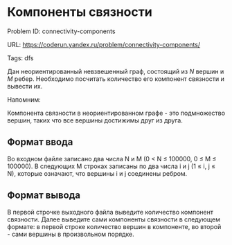 # Компоненты связности

Problem ID: connectivity-components

URL: https://coderun.yandex.ru/problem/connectivity-components/

Tags: dfs

Дан неориентированный невзвешенный граф, состоящий из $N$ вершин и $M$ ребер. Необходимо посчитать количество его компонент связности и вывести их.

Напомним:

Компонента связности в неориентированном графе - это подмножество вершин, таких что все вершины достижимы друг из друга.


## Формат ввода

Во входном файле записано два числа N и M (0 $\lt$ N $\le$ 100000, 0 $\le$ M $\le$ 100000). В следующих M строках записаны по два числа i и j (1 $\le$ i, j $\le$ N), которые означают, что вершины i и j соединены ребром.


## Формат вывода

В первой строчке выходного файла выведите количество компонент связности. Далее выведите сами компоненты связности в следующем формате: в первой строке количество вершин в компоненте, во второй - сами вершины в произвольном порядке.

